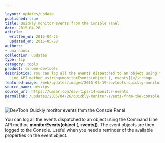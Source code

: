 ```yaml
---

layout: updates/update
published: true
title: Quickly monitor events from the Console Panel
date: 2015-04-26
article:
  written_on: 2015-04-26
  updated_on: 2015-05-20
authors:
- umarhansa
collection: updates
type: tip
category: tools
product: chrome-devtools
description: You can log all the events dispatched to an object using the Command
  Line API method <strong>monitorEvents(object [, events])</strong>.
featured-image: /web/updates/images/2015-05-19-devtools-quickly-monitor-events-from-the-console-panel/monitor-events.gif
source_name: DevTips
source_url: https://umaar.com/dev-tips/14-monitor-events
permalink: /updates/2015/04/26/quickly-monitor-events-from-the-console-panel.html
---
```

<img src="/web/updates/images/2015-05-19-devtools-quickly-monitor-events-from-the-console-panel/monitor-events.gif" alt="DevTools Quickly monitor events from the Console Panel">

You can log all the events dispatched to an object using the Command Line API method <strong>monitorEvents(object [, events])</strong>. The event objects are then logged to the Console. Useful when you need a reminder of the available properties on the event object.﻿